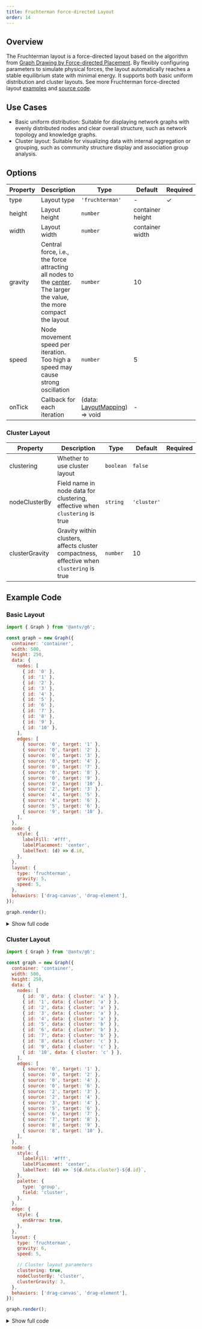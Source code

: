 ```yaml
---
title: Fruchterman Force-directed Layout
order: 14
---
```


## Overview

The Fruchterman layout is a force-directed layout based on the algorithm from [Graph Drawing by Force-directed Placement](https://www.mathe2.uni-bayreuth.de/axel/papers/reingold:graph_drawing_by_force_directed_placement.pdf). By flexibly configuring parameters to simulate physical forces, the layout automatically reaches a stable equilibrium state with minimal energy. It supports both basic uniform distribution and cluster layouts. See more Fruchterman force-directed layout [examples](/en/examples#layout-fruchterman) and [source code](https://github.com/antvis/layout/blob/v5/packages/layout/src/fruchterman.ts).

## Use Cases

- Basic uniform distribution: Suitable for displaying network graphs with evenly distributed nodes and clear overall structure, such as network topology and knowledge graphs.
- Cluster layout: Suitable for visualizing data with internal aggregation or grouping, such as community structure display and association group analysis.

## Options

| Property | Description                                                                                                                                                                                        | Type                                                                                                       | Default          | Required |
| -------- | -------------------------------------------------------------------------------------------------------------------------------------------------------------------------------------------------- | ---------------------------------------------------------------------------------------------------------- | ---------------- | -------- |
| type     | Layout type                                                                                                                                                                                        | `'fruchterman'`                                                                                            | -                | ✓        |
| height   | Layout height                                                                                                                                                                                      | `number`                                                                                                   | container height |          |
| width    | Layout width                                                                                                                                                                                       | `number`                                                                                                   | container width  |          |
| gravity  | Central force, i.e., the force attracting all nodes to the [center](https://github.com/antvis/layout/blob/v5/packages/layout/src/types.ts#L915). The larger the value, the more compact the layout | `number`                                                                                                   | 10               |          |
| speed    | Node movement speed per iteration. Too high a speed may cause strong oscillation                                                                                                                   | `number`                                                                                                   | 5                |          |
| onTick   | Callback for each iteration                                                                                                                                                                        | (data: [LayoutMapping](https://github.com/antvis/layout/blob/v5/packages/layout/src/types.ts#L69)) => void | -                |          |

### Cluster Layout

| Property       | Description                                                                               | Type      | Default     | Required |
| -------------- | ----------------------------------------------------------------------------------------- | --------- | ----------- | -------- |
| clustering     | Whether to use cluster layout                                                             | `boolean` | `false`     |          |
| nodeClusterBy  | Field name in node data for clustering, effective when `clustering` is true               | `string`  | `'cluster'` |          |
| clusterGravity | Gravity within clusters, affects cluster compactness, effective when `clustering` is true | `number`  | 10          |          |

## Example Code

### Basic Layout

```js | ob { pin: false, inject: true }
import { Graph } from '@antv/g6';

const graph = new Graph({
  container: 'container',
  width: 500,
  height: 250,
  data: {
    nodes: [
      { id: '0' },
      { id: '1' },
      { id: '2' },
      { id: '3' },
      { id: '4' },
      { id: '5' },
      { id: '6' },
      { id: '7' },
      { id: '8' },
      { id: '9' },
      { id: '10' },
    ],
    edges: [
      { source: '0', target: '1' },
      { source: '0', target: '2' },
      { source: '0', target: '3' },
      { source: '0', target: '4' },
      { source: '0', target: '7' },
      { source: '0', target: '8' },
      { source: '0', target: '9' },
      { source: '0', target: '10' },
      { source: '2', target: '3' },
      { source: '4', target: '5' },
      { source: '4', target: '6' },
      { source: '5', target: '6' },
      { source: '9', target: '10' },
    ],
  },
  node: {
    style: {
      labelFill: '#fff',
      labelPlacement: 'center',
      labelText: (d) => d.id,
    },
  },
  layout: {
    type: 'fruchterman',
    gravity: 5,
    speed: 5,
  },
  behaviors: ['drag-canvas', 'drag-element'],
});

graph.render();
```

<details><summary>Show full code</summary>

```javascript
import { Graph } from '@antv/g6';

const data = {
  nodes: [
    { id: '0' },
    { id: '1' },
    { id: '2' },
    { id: '3' },
    { id: '4' },
    { id: '5' },
    { id: '6' },
    { id: '7' },
    { id: '8' },
    { id: '9' },
    { id: '10' },
  ],
  edges: [
    { source: '0', target: '1' },
    { source: '0', target: '2' },
    { source: '0', target: '3' },
    { source: '0', target: '4' },
    { source: '0', target: '7' },
    { source: '0', target: '8' },
    { source: '0', target: '9' },
    { source: '0', target: '10' },
    { source: '2', target: '3' },
    { source: '4', target: '5' },
    { source: '4', target: '6' },
    { source: '5', target: '6' },
    { source: '9', target: '10' },
  ],
};

const graph = new Graph({
  container: 'container',
  data,
  node: {
    style: {
      labelFill: '#fff',
      labelPlacement: 'center',
      labelText: (d) => d.id,
    },
  },
  layout: {
    type: 'fruchterman',
    gravity: 5,
    speed: 5,
  },
  behaviors: ['drag-canvas', 'drag-element'],
});

graph.render();
```

</details>

### Cluster Layout

```js | ob { pin: false, inject: true }
import { Graph } from '@antv/g6';

const graph = new Graph({
  container: 'container',
  width: 500,
  height: 250,
  data: {
    nodes: [
      { id: '0', data: { cluster: 'a' } },
      { id: '1', data: { cluster: 'a' } },
      { id: '2', data: { cluster: 'a' } },
      { id: '3', data: { cluster: 'a' } },
      { id: '4', data: { cluster: 'a' } },
      { id: '5', data: { cluster: 'b' } },
      { id: '6', data: { cluster: 'b' } },
      { id: '7', data: { cluster: 'b' } },
      { id: '8', data: { cluster: 'c' } },
      { id: '9', data: { cluster: 'c' } },
      { id: '10', data: { cluster: 'c' } },
    ],
    edges: [
      { source: '0', target: '1' },
      { source: '0', target: '2' },
      { source: '0', target: '4' },
      { source: '0', target: '6' },
      { source: '2', target: '3' },
      { source: '2', target: '4' },
      { source: '3', target: '4' },
      { source: '5', target: '6' },
      { source: '6', target: '7' },
      { source: '7', target: '8' },
      { source: '8', target: '9' },
      { source: '8', target: '10' },
    ],
  },
  node: {
    style: {
      labelFill: '#fff',
      labelPlacement: 'center',
      labelText: (d) => `${d.data.cluster}-${d.id}`,
    },
    palette: {
      type: 'group',
      field: 'cluster',
    },
  },
  edge: {
    style: {
      endArrow: true,
    },
  },
  layout: {
    type: 'fruchterman',
    gravity: 6,
    speed: 5,

    // Cluster layout parameters
    clustering: true,
    nodeClusterBy: 'cluster',
    clusterGravity: 3,
  },
  behaviors: ['drag-canvas', 'drag-element'],
});

graph.render();
```

<details><summary>Show full code</summary>

```javascript
import { Graph } from '@antv/g6';

const data = {
  nodes: [
    { id: '0', data: { cluster: 'a' } },
    { id: '1', data: { cluster: 'a' } },
    { id: '2', data: { cluster: 'a' } },
    { id: '3', data: { cluster: 'a' } },
    { id: '4', data: { cluster: 'a' } },
    { id: '5', data: { cluster: 'b' } },
    { id: '6', data: { cluster: 'b' } },
    { id: '7', data: { cluster: 'b' } },
    { id: '8', data: { cluster: 'c' } },
    { id: '9', data: { cluster: 'c' } },
    { id: '10', data: { cluster: 'c' } },
  ],
  edges: [
    { source: '0', target: '1' },
    { source: '0', target: '2' },
    { source: '0', target: '4' },
    { source: '0', target: '6' },
    { source: '2', target: '3' },
    { source: '2', target: '4' },
    { source: '3', target: '4' },
    { source: '5', target: '6' },
    { source: '6', target: '7' },
    { source: '7', target: '8' },
    { source: '8', target: '9' },
    { source: '8', target: '10' },
  ],
};

const graph = new Graph({
  container: 'container',
  data,
  node: {
    style: {
      labelFill: '#fff',
      labelPlacement: 'center',
      labelText: (d) => `${d.data.cluster}-${d.id}`,
    },
    palette: {
      type: 'group',
      field: 'cluster',
    },
  },
  edge: {
    style: {
      endArrow: true,
    },
  },
  layout: {
    type: 'fruchterman',
    gravity: 6,
    speed: 5,

    // Cluster layout parameters
    clustering: true,
    nodeClusterBy: 'cluster',
    clusterGravity: 3,
  },
  behaviors: ['drag-canvas', 'drag-element'],
});

graph.render();
```

</details>
